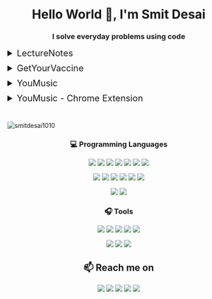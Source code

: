 <h1 align="center">Hello World 👋, I'm Smit Desai</h1>
<h3 align="center">I solve everyday problems using code</h3>

<details style="margin: 10px 0px">
    <summary style="cursor:pointer; font-size: 20px">LectureNotes</summary>
    <br/>
    <p style="margin: 10px 20px"> 
    My friends complained about the difficulties of listening and taking notes simultaneously during a online lecture. So I developed a chrome extension that summarizes a lecture into text in real time </p>
    <a style="margin: 10px 20px" href="https://github.com/smitdesai1010/LectureNotes#lecturenotes">View Project</a>
</details>

<details style="margin: 10px 0px">
    <summary style="cursor:pointer; font-size: 20px">GetYourVaccine</summary>
    <br/>
    <p style="margin: 10px 20px"> During Summer 2021, when vaccinations drives started in India, it faced a shortage of vaccines due to the sheer population. As a result people had check 3-4 times a day on the government portal to check if a vaccine was available. So I developed a web-application which notifies users via SMS as soon as a vaccine is available in their locality that matches their demographic profile 
    </p>
    <a style="margin: 10px 20px" href="https://github.com/smitdesai1010/GetYourVaccine#getyourvaccine">View Project</a>
</details>

<details style="margin: 10px 0px">
    <summary style="cursor:pointer; font-size: 20px">YouMusic</summary>
    <br/>
    <p style="margin: 10px 20px">
    I was sitting with my father one day and saw he had troubles downloading songs from the internet; as he is a non technical person. So I developed a application which can stream or download any song from YouTube.
    </p>
    <a style="margin: 10px 20px" href="https://github.com/smitdesai1010/YouMusic#youmusic">View Project</a>
</details>

<details style="margin: 10px 0px">
    <summary style="cursor:pointer; font-size: 20px">YouMusic - Chrome Extension</summary>
    <br/>
    <p style="margin: 10px 20px">
    After developing the YouMusic application, I asked a question to myself, "Will people use it, if I deploy it?", the answer was "BIG NO", as there already exists music-streaming giants like spotiy. So I needed an X-Factor in my app. I built a extension and using it, the client can access all features of YouMusic, while being on the YouTube website, thus reducing the number of clicks drastically and improving user experience.
    </p>
    <a style="margin: 10px 20px" href="https://github.com/smitdesai1010/YouMusic#youmusic">View Project</a>
</details>

<br/>
<p align="left"> <img src="https://komarev.com/ghpvc/?username=smitdesai1010&label=Profile%20views&color=0e75b6&style=flat" alt="smitdesai1010" /> </p>


<h3 align="center"> 💻 Programming Languages </h3>
<p align="center">  
    <img src="https://img.shields.io/badge/Java-ED8B00?style=for-the-badge&logo=java&logoColor=white">  
    <img src="https://img.shields.io/badge/C++-239120?style=for-the-badge&logo=c%2B%2B&logoColor=white">
    <img src="https://img.shields.io/badge/Python-3776AB?style=for-the-badge&logo=Python&logoColor=white">  
    <img src="https://img.shields.io/badge/JavaScript-F7DF1E?style=for-the-badge&logo=javascript&logoColor=black">  
    <img src="https://img.shields.io/badge/Node.js-43853D?style=for-the-badge&logo=node.js&logoColor=white">   
    <img src="https://img.shields.io/badge/React-20232A?style=for-the-badge&logo=react&logoColor=61DAFB"> 
    <img src="https://img.shields.io/badge/PHP-777BB4?style=for-the-badge&logo=php&logoColor=white">  
</p>

<p align="center">
    <img src="https://img.shields.io/badge/Express.js-404D59?style=for-the-badge&logo=express&logoColor=white">
    <img src="https://img.shields.io/badge/Jupyter-F37626.svg?&style=for-the-badge&logo=Jupyter&logoColor=white">  
    <img src="https://img.shields.io/badge/HTML5-E34F26?style=for-the-badge&logo=html5&logoColor=white">  
    <img src="https://img.shields.io/badge/CSS3-1572B6?style=for-the-badge&logo=css3&logoColor=white"> 
    <img src="https://img.shields.io/badge/Bootstrap-563D7C?style=for-the-badge&logo=bootstrap&logoColor=white">
    <img src="https://img.shields.io/badge/Tensorflow-FF6F00?style=for-the-badge&logo=tensorflow&logoColor=white">  
</p>

<p align="center">
    <img src="https://img.shields.io/badge/MySQL-00000F?style=for-the-badge&logo=mysql&logoColor=white">  
    <img src="https://img.shields.io/badge/Redis-DC382D?style=for-the-badge&logo=Redis&logoColor=white">
</p>


<h3 align="center"> 🎧 Tools </h3>
<p align="center">
    <img src="https://img.shields.io/badge/Git-F05032?style=for-the-badge&logo=git&logoColor=white">
    <img src="https://img.shields.io/badge/-Linux-000000?logo=linux&style=for-the-badge&logoColor=white">   
    <img src="https://img.shields.io/badge/Amazon_AWS-232F3E?style=for-the-badge&logo=amazon-aws&logoColor=white"> 
    <img src="https://img.shields.io/badge/Heroku-430098?style=for-the-badge&logo=heroku&logoColor=white"> 
    <img src="https://img.shields.io/badge/Docker-2CA5E0?style=for-the-badge&logo=docker&logoColor=white">
</p>

<p align="center">
    <img src="https://img.shields.io/badge/vscode-007ACC?style=for-the-badge&logo=Visual%20Studio%20Code&logoColor=white">   
    <img src="https://img.shields.io/badge/Visual Studio-5d2b90?style=for-the-badge&logo=Visual%20Studio&logoColor=white">
    <img src="https://img.shields.io/badge/Eclipse-2C2255?style=for-the-badge&logo=eclipse&logoColor=white"> 
</p>

<h2 align="center"> 📫 Reach me on</h2>
<p align="center">
    <a href="https://www.linkedin.com/in/smitdesai1010/"><img src="https://img.shields.io/badge/LinkedIn-0077B5?style=for-the-badge&logo=linkedin&logoColor=whitee"></a>  
    <a href="https://github.com/smitdesai1010"><img src="https://img.shields.io/badge/GitHub-100000?style=for-the-badge&logo=github&logoColor=white"></a>
    <a href="mailto:smitdesai1010@gmail.com"><img src="https://img.shields.io/badge/Gmail-D14836?style=for-the-badge&logo=gmail&logoColor=white"></a>
    <a href="https://leetcode.com/smit1010/"><img src="https://img.shields.io/badge/Leetcode-000000?style=for-the-badge&logo=leetcode&logoColor=orange"></a>
    <a href="https://discordapp.com/users/smitdesai1010#7048"><img src="https://img.shields.io/badge/Discord-7289DA?style=for-the-badge&logo=discord&logoColor=white"></a>
</p>

